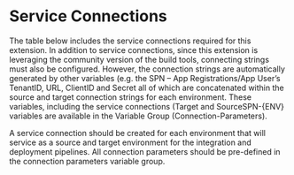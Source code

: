# Service Connections

The table below includes the service connections required for this extension. In addition to service connections, since this extension is leveraging the community version of the build tools, connecting strings must also be configured. However, the connection strings are automatically generated by other variables (e.g. the SPN – App Registrations/App User’s TenantID, URL, ClientID and Secret all of which are concatenated within the source and target connection strings for each environment. These variables, including the service connections (Target and SourceSPN-{ENV} variables are available in the Variable Group (Connection-Parameters). 

A service connection should be created for each environment that will service as a source and target environment for the integration and deployment pipelines. All connection parameters should be pre-defined in the connection parameters variable group.
